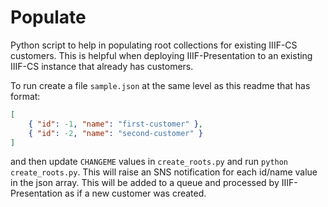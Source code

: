 # Populate

Python script to help in populating root collections for existing IIIF-CS customers. This is helpful when deploying IIIF-Presentation to an existing IIIF-CS instance that already has customers.

To run create a file `sample.json` at the same level as this readme that has format:

```json
[
    { "id": -1, "name": "first-customer" },
    { "id": -2, "name": "second-customer" }
]
```

and then update `CHANGEME` values in `create_roots.py` and run `python create_roots.py`. This will raise an SNS notification for each id/name value in the json array. This will be added to a queue and processed by IIIF-Presentation as if a new customer was created.
